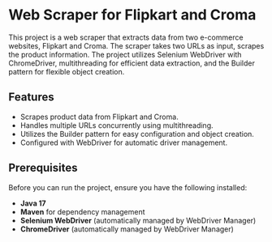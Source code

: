 # Web Scraper for Flipkart and Croma

This project is a web scraper that extracts data from two e-commerce websites, Flipkart and Croma. The scraper takes two URLs as input, scrapes the product information. The project utilizes Selenium WebDriver with ChromeDriver, multithreading for efficient data extraction, and the Builder pattern for flexible object creation.

## Features

- Scrapes product data from Flipkart and Croma.
- Handles multiple URLs concurrently using multithreading.
- Utilizes the Builder pattern for easy configuration and object creation.
- Configured with WebDriver for automatic driver management.

## Prerequisites

Before you can run the project, ensure you have the following installed:

- **Java 17**
- **Maven** for dependency management
- **Selenium WebDriver** (automatically managed by WebDriver Manager)
- **ChromeDriver** (automatically managed by WebDriver Manager)

